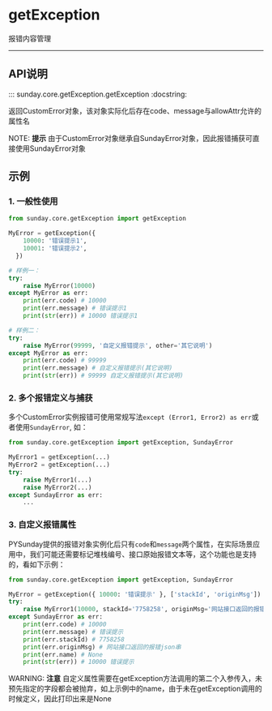 # getException

报错内容管理

---
## API说明

::: sunday.core.getException.getException
    :docstring:

返回CustomError对象，该对象实际化后存在code、message与allowAttr允许的属性名

NOTE: **提示**
由于CustomError对象继承自SundayError对象，因此报错捕获可直接使用SundayError对象

## 示例

### 1. 一般性使用

```python
from sunday.core.getException import getException

MyError = getException({
    10000: '错误提示1',
    10001: '错误提示2',
  })

# 样例一：
try:
    raise MyError(10000)
except MyError as err:
    print(err.code) # 10000
    print(err.message) # 错误提示1
    print(str(err)) # 10000 错误提示1

# 样例二：
try:
    raise MyError(99999, '自定义报错提示', other='其它说明')
except MyError as err:
    print(err.code) # 99999
    print(err.message) # 自定义报错提示(其它说明)
    print(str(err)) # 99999 自定义报错提示(其它说明)
```

### 2. 多个报错定义与捕获

多个CustomError实例报错可使用常规写法`except (Error1, Error2) as err`或者使用`SundayError`, 如：

```python
from sunday.core.getException import getException, SundayError

MyError1 = getException(...)
MyError2 = getException(...)
try:
    raise MyError1(...)
    raise MyError2(...)
except SundayError as err:
    ...
```

### 3. 自定义报错属性

PYSunday提供的报错对象实例化后只有`code`和`message`两个属性，在实际场景应用中，我们可能还需要标记堆栈编号、接口原始报错文本等，这个功能也是支持的，看如下示例：

```python
from sunday.core.getException import getException, SundayError

MyError = getException({ 10000: '错误提示' }, ['stackId', 'originMsg'])
try:
    raise MyError1(10000, stackId='7758258', originMsg='网站接口返回的报错json串', name='PYSunday')
except SundayError as err:
    print(err.code) # 10000
    print(err.message) # 错误提示
    print(err.stackId) # 7758258
    print(err.originMsg) # 网站接口返回的报错json串
    print(err.name) # None
    print(str(err)) # 10000 错误提示
```

WARNING: **注意**
自定义属性需要在getException方法调用的第二个入参传入，未预先指定的字段都会被抛弃，如上示例中的name，由于未在getException调用的时候定义，因此打印出来是None
